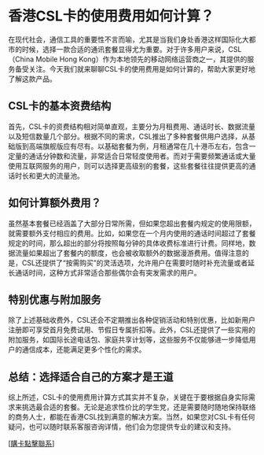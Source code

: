 # 香港CSL卡的使用费用如何计算？

在现代社会，通信工具的重要性不言而喻，尤其是当我们身处香港这样国际化大都市的时候，选择一款合适的通讯套餐显得尤为重要。对于许多用户来说，CSL（China Mobile Hong Kong）作为本地领先的移动网络运营商之一，其提供的服务备受关注。今天我们就来聊聊CSL卡的使用费用是如何计算的，帮助大家更好地了解这款产品。

## CSL卡的基本资费结构

首先，CSL卡的资费结构相对简单直观，主要分为月租费用、通话时长、数据流量以及短信数量几个部分。根据不同的需求，CSL推出了多种套餐供用户选择，从基础版到高端旗舰版应有尽有。以基础套餐为例，月租通常在几十港币左右，包含一定量的通话分钟数和流量，非常适合日常轻度使用者。而对于需要频繁通话或大量使用互联网服务的用户，则可以选择更高级别的套餐，这些套餐往往提供更高的通话时长和更大的流量池。

## 如何计算额外费用？

虽然基本套餐已经涵盖了大部分日常所需，但如果您超出套餐内规定的使用限额，就需要额外支付相应的费用。比如，如果您在一个月内使用的通话时间超过了套餐规定的时间，那么超出的部分将按照每分钟的具体收费标准进行计费。同样地，数据流量如果超出了套餐内的额度，也会被收取额外的数据漫游费用。值得注意的是，CSL还提供了“按需购买”的灵活选项，允许用户在需要时随时补充流量或者延长通话时间，这种方式非常适合那些偶尔会有突发需求的用户。

## 特别优惠与附加服务

除了上述基础收费外，CSL还会不定期推出各种促销活动和特别优惠，比如新用户注册即可享受首月免费试用、节假日专属折扣等。此外，CSL还提供了一些实用的附加服务，如国际长途电话包、家庭共享计划等，这些服务不仅能够进一步降低用户的通信成本，还能满足更多个性化的需求。

## 总结：选择适合自己的方案才是王道

综上所述，CSL卡的使用费用计算方式其实并不复杂，关键在于要根据自身实际需求来挑选最合适的套餐。无论是追求性价比的学生党，还是需要随时随地保持联络的商务人士，都能在香港CSL找到满意的解决方案。当然，如果您对CSL卡有任何疑问，也可以随时联系客服咨询详情，他们会为您提供专业的建议和支持。

[[購卡點擊聯系](https://t.me/s/SXDXQF)]